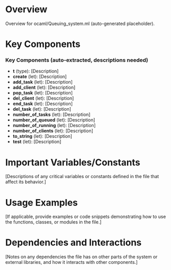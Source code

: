 # Overview

Overview for ocaml/Queuing_system.ml (auto-generated placeholder).

# Key Components

### Key Components (auto-extracted, descriptions needed)
- **t** (type): [Description]
- **create** (let): [Description]
- **add_task** (let): [Description]
- **add_client** (let): [Description]
- **pop_task** (let): [Description]
- **del_client** (let): [Description]
- **end_task** (let): [Description]
- **del_task** (let): [Description]
- **number_of_tasks** (let): [Description]
- **number_of_queued** (let): [Description]
- **number_of_running** (let): [Description]
- **number_of_clients** (let): [Description]
- **to_string** (let): [Description]
- **test** (let): [Description]

# Important Variables/Constants

[Descriptions of any critical variables or constants defined in the file that affect its behavior.]

# Usage Examples

[If applicable, provide examples or code snippets demonstrating how to use the functions, classes, or modules in the file.]

# Dependencies and Interactions

[Notes on any dependencies the file has on other parts of the system or external libraries, and how it interacts with other components.]
